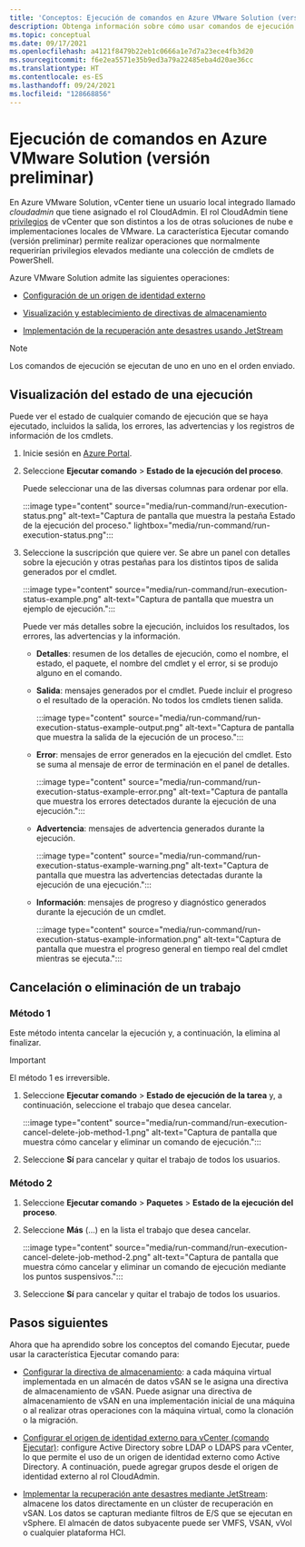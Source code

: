 ```yaml
---
title: 'Conceptos: Ejecución de comandos en Azure VMware Solution (versión preliminar)'
description: Obtenga información sobre cómo usar comandos de ejecución en Azure VMware Solution.
ms.topic: conceptual
ms.date: 09/17/2021
ms.openlocfilehash: a4121f8479b22eb1c0666a1e7d7a23ece4fb3d20
ms.sourcegitcommit: f6e2ea5571e35b9ed3a79a22485eba4d20ae36cc
ms.translationtype: HT
ms.contentlocale: es-ES
ms.lasthandoff: 09/24/2021
ms.locfileid: "128668856"
---
```

# <a name="run-command-in-azure-vmware-solution-preview"></a>Ejecución de comandos en Azure VMware Solution (versión preliminar)

En Azure VMware Solution, vCenter tiene un usuario local integrado llamado *cloudadmin* que tiene asignado el rol CloudAdmin. El rol CloudAdmin tiene [privilegios](concepts-identity.md#view-the-vcenter-privileges) de vCenter que son distintos a los de otras soluciones de nube e implementaciones locales de VMware. La característica Ejecutar comando (versión preliminar) permite realizar operaciones que normalmente requerirían privilegios elevados mediante una colección de cmdlets de PowerShell. 

Azure VMware Solution admite las siguientes operaciones:

- [Configuración de un origen de identidad externo](configure-identity-source-vcenter.md)

- [Visualización y establecimiento de directivas de almacenamiento](configure-storage-policy.md) 

- [Implementación de la recuperación ante desastres usando JetStream](deploy-disaster-recovery-using-jetstream.md)


>[!NOTE]
>Los comandos de ejecución se ejecutan de uno en uno en el orden enviado.

## <a name="view-the-status-of-an-execution"></a>Visualización del estado de una ejecución

Puede ver el estado de cualquier comando de ejecución que se haya ejecutado, incluidos la salida, los errores, las advertencias y los registros de información de los cmdlets.

1. Inicie sesión en [Azure Portal](https://portal.azure.com).

1. Seleccione **Ejecutar comando** > **Estado de la ejecución del proceso**.

   Puede seleccionar una de las diversas columnas para ordenar por ella.  

   :::image type="content" source="media/run-command/run-execution-status.png" alt-text="Captura de pantalla que muestra la pestaña Estado de la ejecución del proceso." lightbox="media/run-command/run-execution-status.png":::

1. Seleccione la suscripción que quiere ver. Se abre un panel con detalles sobre la ejecución y otras pestañas para los distintos tipos de salida generados por el cmdlet.

   :::image type="content" source="media/run-command/run-execution-status-example.png" alt-text="Captura de pantalla que muestra un ejemplo de ejecución.":::

   Puede ver más detalles sobre la ejecución, incluidos los resultados, los errores, las advertencias y la información.

   - **Detalles**: resumen de los detalles de ejecución, como el nombre, el estado, el paquete, el nombre del cmdlet y el error, si se produjo alguno en el comando. 

   - **Salida**: mensajes generados por el cmdlet. Puede incluir el progreso o el resultado de la operación. No todos los cmdlets tienen salida.

      :::image type="content" source="media/run-command/run-execution-status-example-output.png" alt-text="Captura de pantalla que muestra la salida de la ejecución de un proceso.":::

   - **Error**: mensajes de error generados en la ejecución del cmdlet. Esto se suma al mensaje de error de terminación en el panel de detalles.    

      :::image type="content" source="media/run-command/run-execution-status-example-error.png" alt-text="Captura de pantalla que muestra los errores detectados durante la ejecución de una ejecución.":::

   - **Advertencia**: mensajes de advertencia generados durante la ejecución. 

      :::image type="content" source="media/run-command/run-execution-status-example-warning.png" alt-text="Captura de pantalla que muestra las advertencias detectadas durante la ejecución de una ejecución.":::

   - **Información**: mensajes de progreso y diagnóstico generados durante la ejecución de un cmdlet. 

      :::image type="content" source="media/run-command/run-execution-status-example-information.png" alt-text="Captura de pantalla que muestra el progreso general en tiempo real del cmdlet mientras se ejecuta.":::



## <a name="cancel-or-delete-a-job"></a>Cancelación o eliminación de un trabajo



### <a name="method-1"></a>Método 1

Este método intenta cancelar la ejecución y, a continuación, la elimina al finalizar.

>[!IMPORTANT]
>El método 1 es irreversible.

1. Seleccione **Ejecutar comando** > **Estado de ejecución de la tarea** y, a continuación, seleccione el trabajo que desea cancelar.

   :::image type="content" source="media/run-command/run-execution-cancel-delete-job-method-1.png" alt-text="Captura de pantalla que muestra cómo cancelar y eliminar un comando de ejecución.":::

2. Seleccione **Sí** para cancelar y quitar el trabajo de todos los usuarios.



### <a name="method-2"></a>Método 2

1. Seleccione **Ejecutar comando** > **Paquetes** > **Estado de la ejecución del proceso**.

2. Seleccione **Más** (...) en la lista el trabajo que desea cancelar.

   :::image type="content" source="media/run-command/run-execution-cancel-delete-job-method-2.png" alt-text="Captura de pantalla que muestra cómo cancelar y eliminar un comando de ejecución mediante los puntos suspensivos.":::

3. Seleccione **Sí** para cancelar y quitar el trabajo de todos los usuarios.



## <a name="next-steps"></a>Pasos siguientes

Ahora que ha aprendido sobre los conceptos del comando Ejecutar, puede usar la característica Ejecutar comando para:

- [Configurar la directiva de almacenamiento](configure-storage-policy.md): a cada máquina virtual implementada en un almacén de datos vSAN se le asigna una directiva de almacenamiento de vSAN. Puede asignar una directiva de almacenamiento de vSAN en una implementación inicial de una máquina o al realizar otras operaciones con la máquina virtual, como la clonación o la migración.

- [Configurar el origen de identidad externo para vCenter (comando Ejecutar)](configure-identity-source-vcenter.md): configure Active Directory sobre LDAP o LDAPS para vCenter, lo que permite el uso de un origen de identidad externo como Active Directory. A continuación, puede agregar grupos desde el origen de identidad externo al rol CloudAdmin.

- [Implementar la recuperación ante desastres mediante JetStream](deploy-disaster-recovery-using-jetstream.md): almacene los datos directamente en un clúster de recuperación en vSAN. Los datos se capturan mediante filtros de E/S que se ejecutan en vSphere. El almacén de datos subyacente puede ser VMFS, VSAN, vVol o cualquier plataforma HCI. 